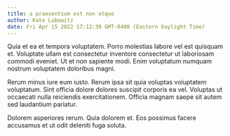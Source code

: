 ```yaml
---
title: a praesentium est non atque
author: Kate Lubowitz
date: Fri Apr 15 2022 17:12:39 GMT-0400 (Eastern Daylight Time)
---
```

Quia et ea et tempora voluptatem. Porro molestias labore vel est quisquam et. Voluptate ullam est consectetur inventore consectetur ut laboriosam commodi eveniet. Ut et non sapiente modi. Enim voluptatum numquam nostrum voluptatem doloribus magni.

 Rerum minus iure eum iusto. Rerum ipsa sit quia voluptas voluptatem voluptatum. Sint officia dolore dolores suscipit corporis ea vel. Voluptas ut occaecati nulla reiciendis exercitationem. Officia magnam saepe sit autem sed laudantium pariatur.

 Dolorem asperiores rerum. Quia dolorem et. Eos possimus facere accusamus et ut odit deleniti fuga soluta.